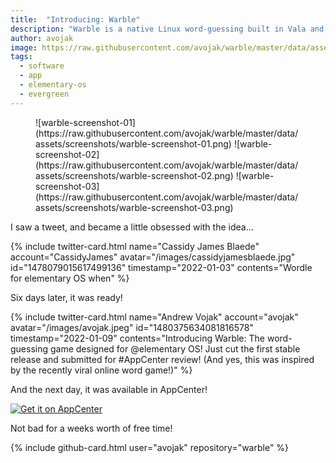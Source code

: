 ```yaml
---
title:  "Introducing: Warble"
description: "Warble is a native Linux word-guessing built in Vala and GTK, and designed for elementary OS"
author: avojak
image: https://raw.githubusercontent.com/avojak/warble/master/data/assets/github/Warble%20GitHub%20Repo%20Card.png
tags:
  - software
  - app
  - elementary-os
  - evergreen
---
```


<figure class="third" markdown="1">
![warble-screenshot-01](https://raw.githubusercontent.com/avojak/warble/master/data/assets/screenshots/warble-screenshot-01.png)
![warble-screenshot-02](https://raw.githubusercontent.com/avojak/warble/master/data/assets/screenshots/warble-screenshot-02.png)
![warble-screenshot-03](https://raw.githubusercontent.com/avojak/warble/master/data/assets/screenshots/warble-screenshot-03.png)
</figure>

I saw a tweet, and became a little obsessed with the idea...

{% include twitter-card.html
  name="Cassidy James Blaede"
  account="CassidyJames"
  avatar="/images/cassidyjamesblaede.jpg"
  id="1478079015617499136"
  timestamp="2022-01-03"
  contents="Wordle for elementary OS when"
%}

Six days later, it was ready!

{% include twitter-card.html
  name="Andrew Vojak"
  account="avojak"
  avatar="/images/avojak.jpeg"
  id="1480375634081816578"
  timestamp="2022-01-09"
  contents="Introducing Warble: The word-guessing game designed for @elementary OS! Just cut the first stable release and submitted for #AppCenter review! (And yes, this was inspired by the recently viral online word game!)"
%}

And the next day, it was available in AppCenter!

[![Get it on AppCenter](https://appcenter.elementary.io/badge.svg)](https://appcenter.elementary.io/com.github.avojak.warble)

Not bad for a weeks worth of free time!

{% include github-card.html
  user="avojak"
  repository="warble"
%}